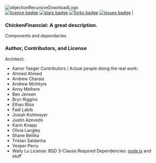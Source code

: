 ![objectionRecursiveDownloadLogo](https://github.com/Yaeger/ChickenFinancial/blob/master/public/images/logo-OrangeOnGrey.png) 
<br> 
[![licence badge]][licence] 
[![stars badge]][stars] 
[![forks badge]][forks] 
[![issues badge]][issues] |

[licence badge]:https://img.shields.io/badge/license-New%20BSD-blue.svg
[Contributors badge]:https://img.shields.io/github/contributors/Yeager/ChickenFinancial.svg
[stars badge]:https://img.shields.io/github/stars/Yeager/ChickenFinancial.svg
[forks badge]:https://img.shields.io/github/forks/Yaeger/ChickenFinancial.svg
[issues badge]:https://img.shields.io/github/issues/Yaeger/ChickenFinancial.svg

[licence]:https://github.com/Yaeger/ChickenFinancial/blob/master/LICENSE
[stars]:https://github.com/Yaeger/ChickenFinancial/stargazers
[forks]:https://github.com/Yaeger/ChickenFinancial/network
[issues]:https://github.com/Yaeger/ChickenFinancial/issues

### ChickenFinancial: A great description.

Components and dependacies



### Author, Contributors, and License
Architect: 
* Aaron Yaeger
Contributors / Actual people doing the real work: 
*   Ahmed Ahmed
*   Andrew Charais
*   Andrew McIntyre
*   Anny Melhem
*   Ben Jensen
*   Bryn Riggins
*   Ethan Bliss
*   Fadi Labib
*   Josiah Kohlmeyer
*   Justin Azevedo
*   Karin Knapp
*   Olivia Langley
*   Shane Bellika
*   Tristan Saldanha
*   Vesper Perry
*   Wally Lu
License: BSD 3-Clause
Required Dependencies: [node.js](https://nodejs.org/en/) and stuff